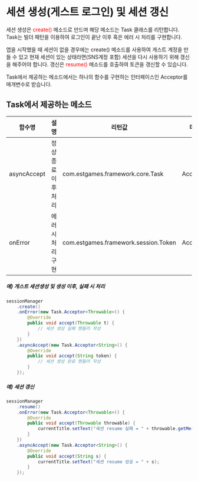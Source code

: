 # 세션 생성(게스트 로그인) 및 세션 갱신

세션 생성은 <span style="color:red">create()</span> 메소드로 만드며 해당 메소드는 Task 클래스를 리턴합니다. Task는 빌더 패턴을 이용하여 로그인이 끝난 이후 혹은 에러 시 처리를 구현합니다.

앱을 시작했을 때 세션이 없을 경우에는 create() 메소드를 사용하여 게스트 계정을 만들 수 있고 현재 세션이 있는 상태라면(SNS계정 포함) 세션을 다시 사용하기 위해 갱신을 해주어야 합니다. 갱신은 <span style="color:red">resume()</span> 메소드를 호출하여 토큰을 갱신할 수 있습니다.

Task에서 제공하는 메소드에서는 하나의 함수를 구현하는 인터페이스인 Acceptor를 매개변수로 받습니다.


## Task에서 제공하는 메소드

|함수명|설명|리턴값|매개변수|
|-|-|-|-|
|asyncAccept|정상종료 이후 처리|com.estgames.framework.core.Task|Acceptor&lt;T>|
|onError|에러시 처리 구현|com.estgames.framework.session.Token|Acceptor&lt;T>|


##### 예) 게스트 세션생성 및 생성 이후, 실패 시 처리

```java
sessionManager
    .create()
    .onError(new Task.Acceptor<Throwable>() {
        @Override
        public void accept(Throwable t) {
            // 세션 생성 실패 핸들러 작성
        }
    })
    .asyncAccept(new Task.Acceptor<String>() {
        @Override
        public void accept(String token) {
            // 세션 생성 완료 핸들러 작성
        }
    });
```

##### 예) 세션 갱신

```java
sessionManager
    .resume()
    .onError(new Task.Acceptor<Throwable>() {
        @Override
        public void accept(Throwable throwable) {
            currentTitle.setText("세션 resume 실패 = " + throwable.getMessage());
        }
    })
    .asyncAccept(new Task.Acceptor<String>() {
        @Override
        public void accept(String s) {
            currentTitle.setText("세션 resume 성공 = " + s);
        }
    });
```